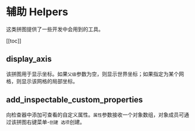 # 辅助 Helpers <Badge text="pro"/>

这类拼图提供了一些开发中会用到的工具。

[[toc]]

## display_axis

该拼图用于显示坐标。如果`父级`参数为空，则显示世界坐标；如果指定为某个网格，则显示该网格的局部坐标。

## add_inspectable_custom_properties

向检查器中添加可查看的自定义属性。`属性`参数接收一个对象数组，对象成员可通过该拼图右键菜单-`创建 选项`创建。